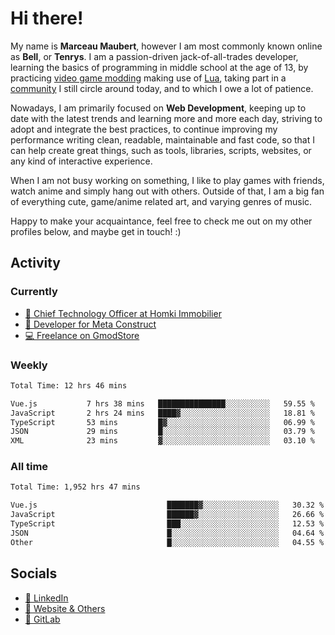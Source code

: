 # Hi there!

My name is **Marceau Maubert**, however I am most commonly known online as **Bell**, or **Tenrys**. I am a passion-driven jack-of-all-trades developer, learning the basics of programming in middle school at the age of 13, by practicing [video game modding](https://garrysmod.com) making use of [Lua](https://lua.org), taking part in a [community](https://metastruct.net) I still circle around today, and to which I owe a lot of patience.

Nowadays, I am primarily focused on **Web Development**, keeping up to date with the latest trends and learning more and more each day, striving to adopt  and integrate the best practices, to continue improving my performance writing clean, readable, maintainable and fast code, so that I can help create great things, such as tools, libraries, scripts, websites, or any kind of interactive experience.

When I am not busy working on something, I like to play games with friends, watch anime and simply hang out with others. Outside of that, I am a big fan of everything cute, game/anime related art, and varying genres of music.

Happy to make your acquaintance, feel free to check me out on my other profiles below, and maybe get in touch! :)

## Activity

### Currently

- [🏢 Chief Technology Officer at Homki Immobilier](https://homki-immobilier.com)
- [🎈 Developer for Meta Construct](https://metastruct.net)
- [💻 Freelance on GmodStore](https://www.gmodstore.com/users/Tenrys)

### Weekly
<!--START_SECTION:wakaWeekly-->

```txt
Total Time: 12 hrs 46 mins

Vue.js           7 hrs 38 mins   ███████████████░░░░░░░░░░   59.55 %
JavaScript       2 hrs 24 mins   ████▓░░░░░░░░░░░░░░░░░░░░   18.81 %
TypeScript       53 mins         █▓░░░░░░░░░░░░░░░░░░░░░░░   06.99 %
JSON             29 mins         █░░░░░░░░░░░░░░░░░░░░░░░░   03.79 %
XML              23 mins         ▓░░░░░░░░░░░░░░░░░░░░░░░░   03.10 %
```

<!--END_SECTION:wakaWeekly-->

### All time
<!--START_SECTION:wakaTotal-->

```txt
Total Time: 1,952 hrs 47 mins

Vue.js                             ███████▓░░░░░░░░░░░░░░░░░   30.32 %
JavaScript                         ██████▓░░░░░░░░░░░░░░░░░░   26.66 %
TypeScript                         ███░░░░░░░░░░░░░░░░░░░░░░   12.53 %
JSON                               █░░░░░░░░░░░░░░░░░░░░░░░░   04.64 %
Other                              █░░░░░░░░░░░░░░░░░░░░░░░░   04.55 %
```

<!--END_SECTION:wakaTotal-->

## Socials

- [👔 LinkedIn](https://www.linkedin.com/in/marceau-maubert)
- [🔗 Website & Others](https://bell.moe)
- [🦊 GitLab](https://gitlab.com/Tenrys)
